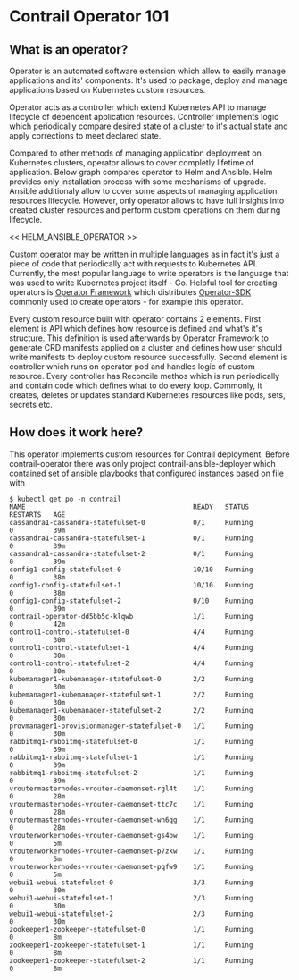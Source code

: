 # Contrail Operator 101

## What is an operator?

Operator is an automated software extension which allow to easily manage applications and its' components.
It's used to package, deploy and manage applications based on Kubernetes custom resources.

Operator acts as a controller which extend Kubernetes API to manage lifecycle of dependent application resources. Controller implements logic which periodically compare desired state of a cluster to it's actual state and apply corrections to meet declared state.

Compared to other methods of managing application deployment on Kubernetes clusters, operator allows to cover completly lifetime of application.
Below graph compares operator to Helm and Ansible.
Helm provides only installation process with some mechanisms of upgrade.
Ansible additionaly allow to cover some aspects of managing application resources lifecycle.
However, only operator allows to have full insights into created cluster resources and perform custom operations on them during lifecycle.

<< HELM_ANSIBLE_OPERATOR >>

Custom operator may be written in multiple languages as in fact it's just a piece of code that periodically act with requests to Kubernetes API.
Currently, the most popular language to write operators is the language that was used to write Kubernetes project itself - Go.
Helpful tool for creating operators is [Operator Framework](https://github.com/operator-framework) which distributes [Operator-SDK](https://github.com/operator-framework/operator-sdk) commonly used to create operators - for example this operator.

Every custom resource built with operator contains 2 elements.
First element is API which defines how resource is defined and what's it's structure.
This definition is used afterwards by Operator Framework to generate CRD manifests applied on a cluster and defines how user should write manifests to deploy custom resource successfully.
Second element is controller which runs on operator pod and handles logic of custom resource.
Every controller has Reconcile methos which is run periodically and contain code which defines what to do every loop.
Commonly, it creates, deletes or updates standard Kubernetes resources like pods, sets, secrets etc.

## How does it work here?

This operator implements custom resources for Contrail deployment.
Before contrail-operator there was only project contrail-ansible-deployer which contained
set of ansible playbooks that configured instances based on file with 

```
$ kubectl get po -n contrail
NAME                                          READY   STATUS             RESTARTS   AGE
cassandra1-cassandra-statefulset-0            0/1     Running            0          39m
cassandra1-cassandra-statefulset-1            0/1     Running            0          39m
cassandra1-cassandra-statefulset-2            0/1     Running            0          39m
config1-config-statefulset-0                  10/10   Running            0          38m
config1-config-statefulset-1                  10/10   Running            0          38m
config1-config-statefulset-2                  0/10    Running            0          39m
contrail-operator-dd5bb5c-klqwb               1/1     Running            0          42m
control1-control-statefulset-0                4/4     Running            0          30m
control1-control-statefulset-1                4/4     Running            0          30m
control1-control-statefulset-2                4/4     Running            0          30m
kubemanager1-kubemanager-statefulset-0        2/2     Running            0          30m
kubemanager1-kubemanager-statefulset-1        2/2     Running            0          30m
kubemanager1-kubemanager-statefulset-2        2/2     Running            0          30m
provmanager1-provisionmanager-statefulset-0   1/1     Running            0          30m
rabbitmq1-rabbitmq-statefulset-0              1/1     Running            0          39m
rabbitmq1-rabbitmq-statefulset-1              1/1     Running            0          39m
rabbitmq1-rabbitmq-statefulset-2              1/1     Running            0          39m
vroutermasternodes-vrouter-daemonset-rgl4t    1/1     Running            0          28m
vroutermasternodes-vrouter-daemonset-ttc7c    1/1     Running            0          28m
vroutermasternodes-vrouter-daemonset-wn6qg    1/1     Running            0          28m
vrouterworkernodes-vrouter-daemonset-gs4bw    1/1     Running            0          5m
vrouterworkernodes-vrouter-daemonset-p7zkw    1/1     Running            0          5m
vrouterworkernodes-vrouter-daemonset-pqfw9    1/1     Running            0          5m
webui1-webui-statefulset-0                    3/3     Running            0          30m
webui1-webui-statefulset-1                    2/3     Running            0          30m
webui1-webui-statefulset-2                    2/3     Running            0          30m
zookeeper1-zookeeper-statefulset-0            1/1     Running            0          8m
zookeeper1-zookeeper-statefulset-1            1/1     Running            0          8m
zookeeper1-zookeeper-statefulset-2            1/1     Running            0          8m

```